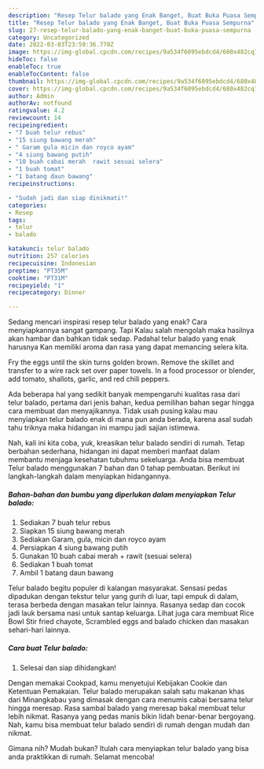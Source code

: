 ```yaml
---
description: "Resep Telur balado yang Enak Banget, Buat Buka Puasa Sempurna"
title: "Resep Telur balado yang Enak Banget, Buat Buka Puasa Sempurna"
slug: 27-resep-telur-balado-yang-enak-banget-buat-buka-puasa-sempurna
category: Uncategorized
date: 2022-03-03T23:59:36.770Z
image: https://img-global.cpcdn.com/recipes/9a534f6095ebdcd4/680x482cq70/telur-balado-foto-resep-utama.jpg
hideToc: false
enableToc: true
enableTocContent: false
thumbnail: https://img-global.cpcdn.com/recipes/9a534f6095ebdcd4/680x482cq70/telur-balado-foto-resep-utama.jpg
cover: https://img-global.cpcdn.com/recipes/9a534f6095ebdcd4/680x482cq70/telur-balado-foto-resep-utama.jpg
author: Admin
authorAv: notfound
ratingvalue: 4.2
reviewcount: 14
recipeingredient:
- "7 buah telur rebus"
- "15 siung bawang merah"
- " Garam gula micin dan royco ayam"
- "4 siung bawang putih"
- "10 buah cabai merah  rawit sesuai selera"
- "1 buah tomat"
- "1 batang daun bawang"
recipeinstructions:

- "Sudah jadi dan siap dinikmati!"
categories:
- Resep
tags:
- telur
- balado

katakunci: telur balado 
nutrition: 257 calories
recipecuisine: Indonesian
preptime: "PT35M"
cooktime: "PT31M"
recipeyield: "1"
recipecategory: Dinner

---
```



Sedang mencari inspirasi resep telur balado yang enak? Cara menyiapkannya sangat gampang. Tapi Kalau salah mengolah maka hasilnya akan hambar dan bahkan tidak sedap. Padahal telur balado yang enak harusnya Kan memiliki aroma dan rasa yang dapat memancing selera kita.


Fry the eggs until the skin turns golden brown. Remove the skillet and transfer to a wire rack set over paper towels. In a food processor or blender, add tomato, shallots, garlic, and red chili peppers.

Ada beberapa hal yang sedikit banyak mempengaruhi kualitas rasa dari telur balado, pertama dari jenis bahan, kedua pemilihan bahan segar hingga cara membuat dan menyajikannya. Tidak usah pusing kalau mau menyiapkan telur balado enak di mana pun anda berada, karena asal sudah tahu triknya maka hidangan ini mampu jadi sajian istimewa.


Nah, kali ini kita coba, yuk, kreasikan telur balado sendiri di rumah. Tetap berbahan sederhana, hidangan ini dapat memberi manfaat dalam membantu menjaga kesehatan tubuhmu sekeluarga. Anda bisa membuat Telur balado menggunakan 7 bahan dan 0 tahap pembuatan. Berikut ini langkah-langkah dalam menyiapkan hidangannya.

<!--inarticleads1-->

##### Bahan-bahan dan bumbu yang diperlukan dalam menyiapkan Telur balado:

1. Sediakan 7 buah telur rebus
1. Siapkan 15 siung bawang merah
1. Sediakan  Garam, gula, micin dan royco ayam
1. Persiapkan 4 siung bawang putih
1. Gunakan 10 buah cabai merah + rawit (sesuai selera)
1. Sediakan 1 buah tomat
1. Ambil 1 batang daun bawang


Telur balado begitu populer di kalangan masyarakat. Sensasi pedas dipadukan dengan tekstur telur yang gurih di luar, tapi empuk di dalam, terasa berbeda dengan masakan telur lainnya. Rasanya sedap dan cocok jadi lauk bersama nasi untuk santap keluarga. Lihat juga cara membuat Rice Bowl Stir fried chayote, Scrambled eggs and balado chicken dan masakan sehari-hari lainnya. 

<!--inarticleads2-->

##### Cara buat Telur balado:


1. Selesai dan siap dihidangkan!

Dengan memakai Cookpad, kamu menyetujui Kebijakan Cookie dan Ketentuan Pemakaian. Telur balado merupakan salah satu makanan khas dari Minangkabau yang dimasak dengan cara menumis cabai bersama telur hingga meresap. Rasa sambal balado yang meresap bakal membuat telur lebih nikmat. Rasanya yang pedas manis bikin lidah benar-benar bergoyang. Nah, kamu bisa membuat telur balado sendiri di rumah dengan mudah dan nikmat. 

Gimana nih? Mudah bukan? Itulah cara menyiapkan telur balado yang bisa anda praktikkan di rumah. Selamat mencoba!
